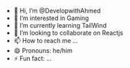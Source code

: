 - 👋 Hi, I’m @DevelopwithAhmed
- 👀 I’m interested in Gaming
- 🌱 I’m currently learning TailWind
- 💞️ I’m looking to collaborate on Reactjs
- 📫 How to reach me ...
- 😄 Pronouns: he/him
- ⚡ Fun fact: ...

<!---
DevelopwithAhmed/DevelopwithAhmed is a ✨ special ✨ repository because its `README.md` (this file) appears on your GitHub profile.
You can click the Preview link to take a look at your changes.
--->
